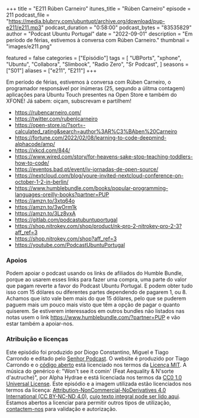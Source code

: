 +++
title = "E211 Rúben Carneiro"
itunes_title = "Rúben Carneiro"
episode = 211
podcast_file = "https://media.blubrry.com/ubuntupt/archive.org/download/pup-e211/e211.mp3"
podcast_duration = "0:58:00"
podcast_bytes = "83535829"
author = "Podcast Ubuntu Portugal"
date = "2022-09-01"
description = "Em período de férias, estivemos à conversa com Rúben Carneiro."
thumbnail = "images/e211.png"

featured = false
categories = ["Episódio"]
tags = [
  "UBPorts",
  "xphone",
  "Ubuntu",
  "Collabora",
  "Slimbook",
  "Radio Zero",
  "Sr Podcast",
]
seasons = ["S01"]
aliases = ["e211", "E211"]
+++

Em período de férias, estivemos à conversa com Rúben Carneiro, o programador responsável por inúmeras (25, segundo a úlitma contagem) aplicações para Ubuntu Touch presentes na Open Store e também do XFONE!
Já sabem: oiçam, subscrevam e partilhem!

* https://rubencarneiro.com/
* https://twitter.com/rubenlcarneiro
* https://open-store.io/?sort=-calculated_rating&search=author%3AR%C3%BAben%20Carneiro
* https://fortune.com/2022/02/08/learning-to-code-deepmind-alphacode/amp/
* https://xkcd.com/844/
* https://www.wired.com/story/for-heavens-sake-stop-teaching-toddlers-how-to-code/
* https://eventos.bad.pt/event/iv-jornadas-de-open-source/
* https://nextcloud.com/blog/youre-invited-nextcloud-conference-on-october-1-2-in-berlin/
* https://www.humblebundle.com/books/popular-programming-languages-oreilly-books?partner=PUP
* https://amzn.to/3xtq64o
* https://amzn.to/3wOrm1k
* https://amzn.to/3Lz8vxA
* https://gitlab.com/podcastubuntuportugal
* https://shop.nitrokey.com/shop/product/nk-pro-2-nitrokey-pro-2-3?aff_ref=3
* https://shop.nitrokey.com/shop?aff_ref=3
* https://youtube.com/PodcastUbuntuPortugal


### Apoios
Podem apoiar o podcast usando os links de afiliados do Humble Bundle, porque ao usarem esses links para fazer uma compra, uma parte do valor que pagam reverte a favor do Podcast Ubuntu Portugal.
E podem obter tudo isso com 15 dólares ou diferentes partes dependendo de pagarem 1, ou 8.
Achamos que isto vale bem mais do que 15 dólares, pelo que se puderem paguem mais um pouco mais visto que têm a opção de pagar o quanto quiserem.
Se estiverem interessados em outros bundles não listados nas notas usem o link https://www.humblebundle.com/?partner=PUP e vão estar também a apoiar-nos.

### Atribuição e licenças
Este episódio foi produzido por Diogo Constantino, Miguel e Tiago Carrondo e editado pelo [Senhor Podcast](https://senhorpodcast.pt/).
O website é produzido por Tiago Carrondo e o [código aberto](https://gitlab.com/podcastubuntuportugal/website) está licenciado nos termos da [Licença MIT](https://gitlab.com/podcastubuntuportugal/website/main/LICENSE).
A música do genérico é: "Won't see it comin' (Feat Aequality & N'sorte d'autruche)", por Alpha Hydrae e está licenciada nos termos da [CC0 1.0 Universal License](https://creativecommons.org/publicdomain/zero/1.0/).
Este episódio e a imagem utilizada estão licenciados nos termos da licença: [Attribution-NonCommercial-NoDerivatives 4.0 International (CC BY-NC-ND 4.0)](https://creativecommons.org/licenses/by-nc-nd/4.0/), [cujo texto integral pode ser lido aqui](https://creativecommons.org/licenses/by-nc-nd/4.0/legalcode). Estamos abertos a licenciar para permitir outros tipos de utilização, [contactem-nos](https://podcastubuntuportugal.org/contactos) para validação e autorização.

